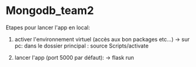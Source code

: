 # Mongodb_team2

Etapes pour lancer l'app en local:

1) activer l'environnement virtuel (accès aux bon packages etc...)
-> sur pc:  dans le dossier principal : source Scripts/activate

2) lancer l'app (port 5000 par défaut):
-> flask run